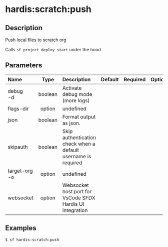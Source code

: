 <!-- This file has been generated with command 'sf hardis:doc:plugin:generate'. Please do not update it manually or it may be overwritten -->
# hardis:scratch:push

## Description

Push local files to scratch org

Calls `sf project deploy start` under the hood


## Parameters

|Name|Type|Description|Default|Required|Options|
|:---|:--:|:----------|:-----:|:------:|:-----:|
|debug<br/>-d|boolean|Activate debug mode (more logs)||||
|flags-dir|option|undefined||||
|json|boolean|Format output as json.||||
|skipauth|boolean|Skip authentication check when a default username is required||||
|target-org<br/>-o|option|undefined||||
|websocket|option|Websocket host:port for VsCode SFDX Hardis UI integration||||

## Examples

```shell
$ sf hardis:scratch:push
```


